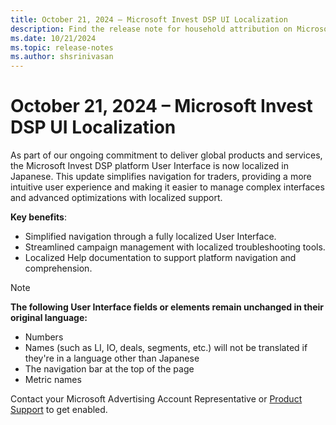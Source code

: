 ```yaml
---
title: October 21, 2024 – Microsoft Invest DSP UI Localization
description: Find the release note for household attribution on Microsoft Invest.
ms.date: 10/21/2024
ms.topic: release-notes
ms.author: shsrinivasan
---
```


# October 21, 2024 – Microsoft Invest DSP UI Localization

As part of our ongoing commitment to deliver global products and services, the Microsoft Invest DSP platform User Interface is now localized in Japanese. This update simplifies navigation for traders, providing a more intuitive user experience and making it easier to manage complex interfaces and advanced optimizations with localized support.

**Key benefits**:
- Simplified navigation through a fully localized User Interface.
- Streamlined campaign management with localized troubleshooting tools.
- Localized Help documentation to support platform navigation and comprehension. 

> [!NOTE]
> **The following User Interface fields or elements remain unchanged in their original language:**
> - Numbers
> - Names (such as LI, IO, deals, segments, etc.) will not be translated if they're in a language other than Japanese
> - The navigation bar at the top of the page
> - Metric names

Contact your Microsoft Advertising Account Representative or [Product Support](https://help.xandr.com/s/login/) to get enabled. 